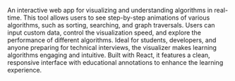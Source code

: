 An interactive web app for visualizing and understanding algorithms in real-time. This tool allows users to see step-by-step animations of various algorithms, such as sorting, searching, and graph traversals. Users can input custom data, control the visualization speed, and explore the performance of different algorithms. Ideal for students, developers, and anyone preparing for technical interviews, the visualizer makes learning algorithms engaging and intuitive. Built with React, it features a clean, responsive interface with educational annotations to enhance the learning experience.
